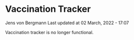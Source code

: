 Vaccination Tracker
================
Jens von Bergmann
Last updated at 02 March, 2022 - 17:07

Vaccination tracker is no longer functional.
